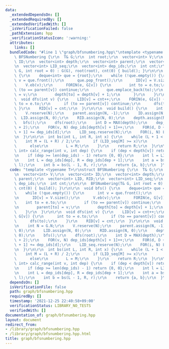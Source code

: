 ```yaml
---
data:
  _extendedDependsOn: []
  _extendedRequiredBy: []
  _extendedVerifiedWith: []
  _isVerificationFailed: false
  _pathExtension: hpp
  _verificationStatusIcon: ':warning:'
  attributes:
    links: []
  bundledCode: "#line 1 \"graph/bfsnumbering.hpp\"\ntemplate <typename T>\r\nstruct\
    \ BFSNumbering {\r\n  T& G;\r\n  int root;\r\n  vector<int> V;\r\n  vector<int>\
    \ ID;\r\n  vector<int> depth;\r\n  vector<int> parent;\r\n  vector<int> LID, RID;\r\
    \n  vector<int> LID_seq;\r\n  vector<int> dep_ids;\r\n  int cnt;\r\n\r\n  BFSNumbering(T&\
    \ G, int root = 0) : G(G), root(root), cnt(0) { build(); }\r\n\r\n  void bfs()\
    \ {\r\n    deque<int> que = {root};\r\n    while (!que.empty()) {\r\n      int\
    \ v = que.front();\r\n      que.pop_front();\r\n      ID[v] = V.size();\r\n  \
    \    V.eb(v);\r\n      FORIN(e, G[v]) {\r\n        int to = e.to;\r\n        if\
    \ (to == parent[v]) continue;\r\n        que.emplace_back(to);\r\n        parent[to]\
    \ = v;\r\n        depth[to] = depth[v] + 1;\r\n      }\r\n    }\r\n  }\r\n\r\n\
    \  void dfs(int v) {\r\n    LID[v] = cnt++;\r\n    FORIN(e, G[v]) {\r\n      int\
    \ to = e.to;\r\n      if (to == parent[v]) continue;\r\n      dfs(to);\r\n   \
    \ }\r\n    RID[v] = cnt;\r\n  }\r\n\r\n  void build() {\r\n    int N = G.N;\r\n\
    \    V.reserve(N);\r\n    parent.assign(N, -1);\r\n    ID.assign(N, 0);\r\n  \
    \  LID.assign(N, 0);\r\n    RID.assign(N, 0);\r\n    depth.assign(N, 0);\r\n \
    \   bfs();\r\n    dfs(root);\r\n    int D = MAX(depth);\r\n    dep_ids.resize(D\
    \ + 2);\r\n    FOR(v, N) dep_ids[depth[v] + 1]++;\r\n    FOR(d, D + 1) dep_ids[d\
    \ + 1] += dep_ids[d];\r\n    LID_seq.reserve(N);\r\n    FOR(i, N) LID_seq.eb(LID[V[i]]);\r\
    \n  }\r\n\r\n  int bs(int L, int R, int x) {\r\n    while (L + 1 < R) {\r\n  \
    \    int M = (L + R) / 2;\r\n      if (LID_seq[M] >= x)\r\n        R = M;\r\n\
    \      else\r\n        L = M;\r\n    }\r\n    return R;\r\n  }\r\n\r\n  pair<int,\
    \ int> calc_range(int v, int dep) {\r\n    if (dep < depth[v]) return {0, 0};\r\
    \n    if (dep >= len(dep_ids) - 1) return {0, 0};\r\n    int l = LID[v], r = RID[v];\r\
    \n    int L = dep_ids[dep], R = dep_ids[dep + 1];\r\n    int a = bs(L - 1, R,\
    \ l);\r\n    int b = bs(L - 1, R, r);\r\n    return {a, b};\r\n  }\r\n};\r\n"
  code: "template <typename T>\r\nstruct BFSNumbering {\r\n  T& G;\r\n  int root;\r\
    \n  vector<int> V;\r\n  vector<int> ID;\r\n  vector<int> depth;\r\n  vector<int>\
    \ parent;\r\n  vector<int> LID, RID;\r\n  vector<int> LID_seq;\r\n  vector<int>\
    \ dep_ids;\r\n  int cnt;\r\n\r\n  BFSNumbering(T& G, int root = 0) : G(G), root(root),\
    \ cnt(0) { build(); }\r\n\r\n  void bfs() {\r\n    deque<int> que = {root};\r\n\
    \    while (!que.empty()) {\r\n      int v = que.front();\r\n      que.pop_front();\r\
    \n      ID[v] = V.size();\r\n      V.eb(v);\r\n      FORIN(e, G[v]) {\r\n    \
    \    int to = e.to;\r\n        if (to == parent[v]) continue;\r\n        que.emplace_back(to);\r\
    \n        parent[to] = v;\r\n        depth[to] = depth[v] + 1;\r\n      }\r\n\
    \    }\r\n  }\r\n\r\n  void dfs(int v) {\r\n    LID[v] = cnt++;\r\n    FORIN(e,\
    \ G[v]) {\r\n      int to = e.to;\r\n      if (to == parent[v]) continue;\r\n\
    \      dfs(to);\r\n    }\r\n    RID[v] = cnt;\r\n  }\r\n\r\n  void build() {\r\
    \n    int N = G.N;\r\n    V.reserve(N);\r\n    parent.assign(N, -1);\r\n    ID.assign(N,\
    \ 0);\r\n    LID.assign(N, 0);\r\n    RID.assign(N, 0);\r\n    depth.assign(N,\
    \ 0);\r\n    bfs();\r\n    dfs(root);\r\n    int D = MAX(depth);\r\n    dep_ids.resize(D\
    \ + 2);\r\n    FOR(v, N) dep_ids[depth[v] + 1]++;\r\n    FOR(d, D + 1) dep_ids[d\
    \ + 1] += dep_ids[d];\r\n    LID_seq.reserve(N);\r\n    FOR(i, N) LID_seq.eb(LID[V[i]]);\r\
    \n  }\r\n\r\n  int bs(int L, int R, int x) {\r\n    while (L + 1 < R) {\r\n  \
    \    int M = (L + R) / 2;\r\n      if (LID_seq[M] >= x)\r\n        R = M;\r\n\
    \      else\r\n        L = M;\r\n    }\r\n    return R;\r\n  }\r\n\r\n  pair<int,\
    \ int> calc_range(int v, int dep) {\r\n    if (dep < depth[v]) return {0, 0};\r\
    \n    if (dep >= len(dep_ids) - 1) return {0, 0};\r\n    int l = LID[v], r = RID[v];\r\
    \n    int L = dep_ids[dep], R = dep_ids[dep + 1];\r\n    int a = bs(L - 1, R,\
    \ l);\r\n    int b = bs(L - 1, R, r);\r\n    return {a, b};\r\n  }\r\n};\r\n"
  dependsOn: []
  isVerificationFile: false
  path: graph/bfsnumbering.hpp
  requiredBy: []
  timestamp: '2021-12-25 22:40:58+09:00'
  verificationStatus: LIBRARY_NO_TESTS
  verifiedWith: []
documentation_of: graph/bfsnumbering.hpp
layout: document
redirect_from:
- /library/graph/bfsnumbering.hpp
- /library/graph/bfsnumbering.hpp.html
title: graph/bfsnumbering.hpp
---
```

